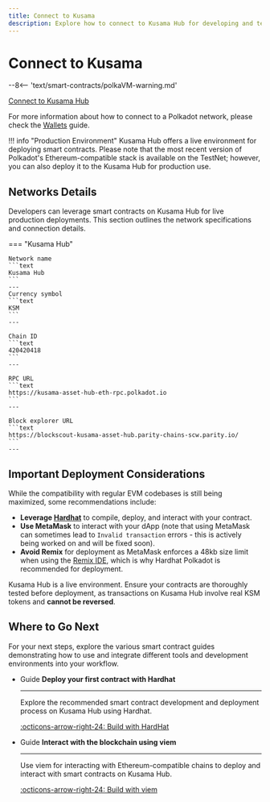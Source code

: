 ```yaml
---
title: Connect to Kusama
description: Explore how to connect to Kusama Hub for developing and testing smart contracts in a live environment with real monetary value.
---
```


# Connect to Kusama

--8<-- 'text/smart-contracts/polkaVM-warning.md'

<div class="button-wrapper">
    <a href="#" class="md-button connectMetaMask" value="kusamaHub">Connect to Kusama Hub</a>
</div>

For more information about how to connect to a Polkadot network, please check the [Wallets](/develop/smart-contracts/wallets/) guide.

!!! info "Production Environment"
    Kusama Hub offers a live environment for deploying smart contracts. Please note that the most recent version of Polkadot's Ethereum-compatible stack is available on the TestNet; however, you can also deploy it to the Kusama Hub for production use.


## Networks Details

Developers can leverage smart contracts on Kusama Hub for live production deployments. This section outlines the network specifications and connection details.

=== "Kusama Hub"

    Network name
    ```text
    Kusama Hub
    ```
    ---
    Currency symbol
    ```text
    KSM
    ```
    ---
    
    Chain ID
    ```text
    420420418
    ```
    ---
    
    RPC URL
    ```text
    https://kusama-asset-hub-eth-rpc.polkadot.io
    ```
    ---
    
    Block explorer URL
    ```text
    https://blockscout-kusama-asset-hub.parity-chains-scw.parity.io/
    ```
    ---

## Important Deployment Considerations

While the compatibility with regular EVM codebases is still being maximized, some recommendations include:
    
- **Leverage [Hardhat](/develop/smart-contracts/dev-environments/hardhat)** to compile, deploy, and interact with your contract.
- **Use MetaMask** to interact with your dApp (note that using MetaMask can sometimes lead to `Invalid transaction` errors - this is actively being worked on and will be fixed soon).
- **Avoid Remix** for deployment as MetaMask enforces a 48kb size limit when using the [Remix IDE](/develop/smart-contracts/dev-environments/remix), which is why Hardhat Polkadot is recommended for deployment.

Kusama Hub is a live environment. Ensure your contracts are thoroughly tested before deployment, as transactions on Kusama Hub involve real KSM tokens and **cannot be reversed**.

## Where to Go Next

For your next steps, explore the various smart contract guides demonstrating how to use and integrate different tools and development environments into your workflow.

<div class="grid cards" markdown>

-   <span class="badge guide">Guide</span> **Deploy your first contract with Hardhat**
    
    ---
    
    Explore the recommended smart contract development and deployment process on Kusama Hub using Hardhat.
    
    [:octicons-arrow-right-24: Build with HardHat](/develop/smart-contracts/dev-environments/hardhat/)

-   <span class="badge guide">Guide</span> **Interact with the blockchain using viem**
    
    ---
    
    Use viem for interacting with Ethereum-compatible chains to deploy and interact with smart contracts on Kusama Hub.
    
    [:octicons-arrow-right-24: Build with viem](/develop/smart-contracts/libraries/viem/)

</div>